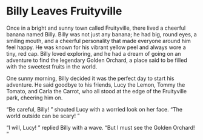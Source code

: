 # Billy Leaves Fruityville
Once in a bright and sunny town called Fruityville, there lived a cheerful banana named Billy. Billy was not just any banana; he had big, round eyes, a smiling mouth, and a cheerful personality that made everyone around him feel happy. He was known for his vibrant yellow peel and always wore a tiny, red cap. Billy loved exploring, and he had a dream of going on an adventure to find the legendary Golden Orchard, a place said to be filled with the sweetest fruits in the world. 

One sunny morning, Billy decided it was the perfect day to start his adventure. He said goodbye to his friends, Lucy the Lemon, Tommy the Tomato, and Carla the Carrot, who all stood at the edge of the Fruityville park, cheering him on. 

“Be careful, Billy! ” shouted Lucy with a worried look on her face. “The world outside can be scary! ”

“I will, Lucy! ” replied Billy with a wave. “But I must see the Golden Orchard! ”

